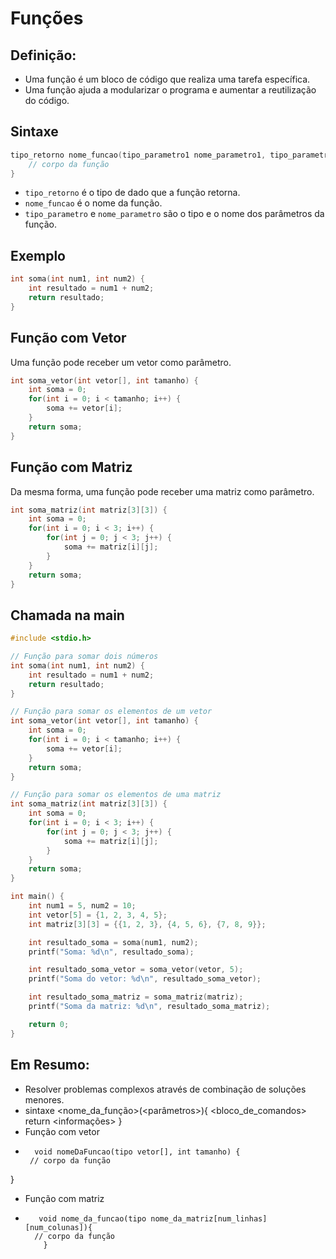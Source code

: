 # Funções 
## Definição:
- Uma função é um bloco de código que realiza uma tarefa específica.
- Uma função ajuda a modularizar o programa e aumentar a reutilização do código.

## Sintaxe
```c
tipo_retorno nome_funcao(tipo_parametro1 nome_parametro1, tipo_parametro2 nome_parametro2, ...) {
    // corpo da função
}
```

- `tipo_retorno` é o tipo de dado que a função retorna.
- `nome_funcao` é o nome da função.
- `tipo_parametro` e `nome_parametro` são o tipo e o nome dos parâmetros da função.

## Exemplo

```c
int soma(int num1, int num2) {
    int resultado = num1 + num2;
    return resultado;
}
```

## Função com Vetor

Uma função pode receber um vetor como parâmetro.
```c
int soma_vetor(int vetor[], int tamanho) {
    int soma = 0;
    for(int i = 0; i < tamanho; i++) {
        soma += vetor[i];
    }
    return soma;
}
```

## Função com Matriz

Da mesma forma, uma função pode receber uma matriz como parâmetro. 
```c
int soma_matriz(int matriz[3][3]) {
    int soma = 0;
    for(int i = 0; i < 3; i++) {
        for(int j = 0; j < 3; j++) {
            soma += matriz[i][j];
        }
    }
    return soma;
}
```

## Chamada na main
``` c
#include <stdio.h>

// Função para somar dois números
int soma(int num1, int num2) {
    int resultado = num1 + num2;
    return resultado;
}

// Função para somar os elementos de um vetor
int soma_vetor(int vetor[], int tamanho) {
    int soma = 0;
    for(int i = 0; i < tamanho; i++) {
        soma += vetor[i];
    }
    return soma;
}

// Função para somar os elementos de uma matriz
int soma_matriz(int matriz[3][3]) {
    int soma = 0;
    for(int i = 0; i < 3; i++) {
        for(int j = 0; j < 3; j++) {
            soma += matriz[i][j];
        }
    }
    return soma;
}

int main() {
    int num1 = 5, num2 = 10;
    int vetor[5] = {1, 2, 3, 4, 5};
    int matriz[3][3] = {{1, 2, 3}, {4, 5, 6}, {7, 8, 9}};

    int resultado_soma = soma(num1, num2);
    printf("Soma: %d\n", resultado_soma);

    int resultado_soma_vetor = soma_vetor(vetor, 5);
    printf("Soma do vetor: %d\n", resultado_soma_vetor);

    int resultado_soma_matriz = soma_matriz(matriz);
    printf("Soma da matriz: %d\n", resultado_soma_matriz);

    return 0;
}
```
## Em Resumo:
- Resolver problemas complexos através de combinação de soluções menores.
- sintaxe <tipo> <nome_da_função>(<parâmetros>){
    <bloco_de_comandos>
    return <informações>
}
-  Função com vetor
  -       void nomeDaFuncao(tipo vetor[], int tamanho) {
         // corpo da função
}

-  Função com matriz
-      
         void nome_da_funcao(tipo nome_da_matriz[num_linhas][num_colunas]){
        // corpo da função
          }
  